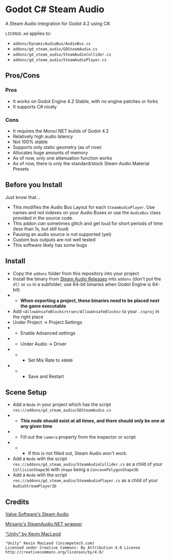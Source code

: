 # Godot C# Steam Audio

A Steam Audio integration for Godot 4.2 using C#.

`LICENSE.md` applies to:

- `addons/DynamicAudioBus/AudioBus.cs`
- `addons/gd_steam_audio/GDSteamAudio.cs`
- `addons/gd_steam_audio/SteamAudioCollider.cs`
- `addons/gd_steam_audio/SteamAudioPlayer.cs`


## Pros/Cons

### Pros

- It works on Godot Engine 4.2 Stable, with no engine patches or forks
- It supports C# nicely

### Cons

- It requires the Mono/.NET builds of Godot 4.2
- Relatively high audio latency
- Not 100% stable
- Supports only static geometry (as of now)
- Allocates huge amounts of memory
- As of now, only one attenuation function works
- As of now, there is only the standard/stock Steam Audio Material Presets

## Before you Install

Just know that...

- This modifies the Audio Bus Layout for each `SteamAudioPlayer`. Use names and not indexes on your Audio Buses or use the `AudioBus` class provided in the source code.
- This addon *can* sometimes glitch and get loud for short periods of time (less than 1s, but still loud)
- Pausing an audio source is not supported (yet)
- Custom bus outputs are not well tested
- This software likely has some bugs

## Install

- Copy the `addons` folder from this repository into your project
- Install the binary from [Steam Audio Releases](https://github.com/ValveSoftware/steam-audio/releases) into `addons` (don't put the `dll` or `so` in a subfolder; use 64-bit binaries when Godot Engine is 64-bit)
- - **When exporting a project, these binaries need to be placed next the game executable**
- Add `<AllowUnsafeBlocks>true</AllowUnsafeBlocks>` to your `.csproj` in the right place
- Under Project -> Project Settings
- - Enable Advanced settings
- - Under Audio -> Driver
- - - Set Mix Rate to `48000`
- - - Save and Restart

## Scene Setup

- Add a `Node` in your project which has the script `res://addons/gd_steam_audio/GDSteamAudio.cs`
- - **This node should exist at all times, and there should only be one at any given time**
- - Fill out the `camera` property from the inspector or script
- - - If this is not filled out, Steam Audio won't work.
- Add a `Node` with the script `res://addons/gd_steam_audio/SteamAudioCollider.cs` as a child of your `CollisionShape3D` with `shape` being a `ConcavePolygonShape3D`
- Add a `Node` with the script `res://addons/gd_steam_audio/SteamAudioPlayer.cs` as a child of your `AudioStreamPlayer3D`

## Credits

[Valve Software's Steam Audio](https://valvesoftware.github.io/steam-audio/)

[Mirsario's SteamAudio.NET wrapper](https://github.com/Mirsario/SteamAudio.NET)

["Unity" by Kevin MacLeod](https://incompetech.com/)

```
"Unity" Kevin MacLeod (incompetech.com)
Licensed under Creative Commons: By Attribution 4.0 License
http://creativecommons.org/licenses/by/4.0/
```
